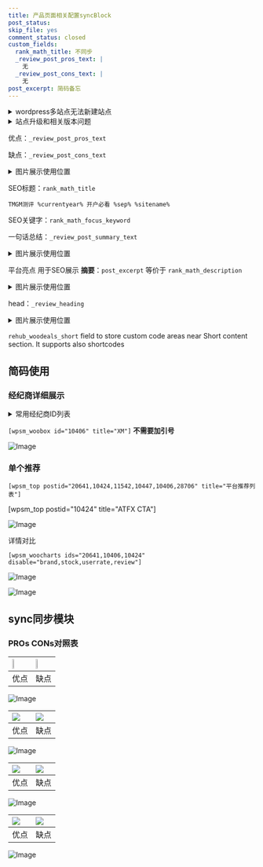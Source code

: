 ```yaml
---
title: 产品页面相关配置syncBlock
post_status: 
skip_file: yes
comment_status: closed
custom_fields:
  rank_math_title: 不同步
  _review_post_pros_text: |
    无
  _review_post_cons_text: |
    无
post_excerpt: 简码备忘
---
```

<details><summary>wordpress多站点无法新建站点</summary>

<li>和报错需要清理cookies一样的原因</li>
<li>wp-config.php里面<code>define( 'SUBDOMAIN_INSTALL', false );//子域名安装</code></li>
<li>新建子站点是用<code>define( 'SUBDOMAIN_INSTALL', true);//子域名安装</code> 完成以后，改成<code>false</code></li>
</details>

<details><summary>站点升级和相关版本问题</summary>

<p>wordpress：5.9.9
woocommerce：7.5.1
出现问题的地方：主题选项里面>><strong>Product layout >>compact style</strong></p>
<p>如何出现没有用过的字段 导致无法保存。先导出配置 然后进行修改，后面再次恢复即可。</p>
<p>出现部分字段无法显示时，需要返回默认布局后，对产品进行保存就好了。</p>
<p></p>
</details>

优点：`_review_post_pros_text`

缺点：`_review_post_cons_text`

<details><summary>图片展示使用位置</summary>

<img src="https://prod-files-secure.s3.us-west-2.amazonaws.com/39ed1227-6d7d-4570-be36-9ccd4a2c4241/f51d3d83-55d4-4bdf-9604-f37ec77ab556/Untitled.png?X-Amz-Algorithm=AWS4-HMAC-SHA256&X-Amz-Content-Sha256=UNSIGNED-PAYLOAD&X-Amz-Credential=ASIAZI2LB466ZU3PWVHI%2F20250531%2Fus-west-2%2Fs3%2Faws4_request&X-Amz-Date=20250531T045524Z&X-Amz-Expires=3600&X-Amz-Security-Token=IQoJb3JpZ2luX2VjEOz%2F%2F%2F%2F%2F%2F%2F%2F%2F%2FwEaCXVzLXdlc3QtMiJIMEYCIQCSGqm6CKenMZ7SJm%2FKtlQMb0rI3p5KNtqTn0voptq1KwIhAIpSnG5IwEYPF%2Burp0kPR%2FWGvCl2dB1HCk1aw408oiq%2FKogECLX%2F%2F%2F%2F%2F%2F%2F%2F%2F%2FwEQABoMNjM3NDIzMTgzODA1IgwYZw0AN%2FCPOgm2JoMq3AMW4Rd9ehXr6rysIUz3wLbXD95W1xOGmeL9zPBXB0%2BAQz9sViSbNY5TFrAsBM7dPaXILYsUCAsk%2BJcWpuACIXJbg4XIr8D%2BDw2WaSr9ejTTnHAVLwEusT8Tqkxl5etYgE54VDJhUiea%2F6DbM%2FAcjfENFxAkr8r10ZN0W6Qdd4w4pHdUJyOUD82NSGod%2FLapX5cztRKSZhOQ5jPZxLt79gCGlXHUvBdogoP1tjdolwulZcM2VnUMksyRCmBEcJO2CWQaz6riXpsgXgbaQWsepO0NOMrvMu%2FE4gKdgP8i12ta6sFJhiNazbgdQCDE2DH%2Ft5y9MYnohnueBIWjEU4QMPxhX%2BxG8dBnP%2FzQye%2F6qotGxf2sm4S2c2KwBJpbEosqHpTJRpbALelPo%2FP4wTcmrUSHS9bfhEayMXcZTEnULW6wvVDj79YaMk3nRFzQuUjr1mlOlCJwl%2Fh25lto85T8qpnZ2UvsUWHMr9qtehq%2FyDSsKWNFr7H0ArdXeCFj8vwQFOhHEM660p1syPXWnXUvRiO2HkEvqTQt%2BMoJZF9qxUngt%2Fvz4opx4p7pgXGzJEBx9YPPuBke53Xmdhjvo2ywNEwZZeU5riHZVKh0NHccY8Qyz%2BOxlCdX9XJq8w1AbTCn8unBBjqkARvGg5WDowI9dpfAGm6bpMomBQuiyFV1%2FGqb44IWA9tnu7OjCn%2FbfgebDXTwunsSLOijsDoPcURbqtn364xugQf1IQ%2F33H2vw8w3SeEtJCRjL3FLjRu6f3vvKCIQil1WcFM5y%2Bm1zCefGzpBWLFF5q%2FQYXPJ6EMlIcqOMLxII8KbBHsRKDjwBVvae4A2rrs9IT87mw5EkuFq8COcHz58bSkgWOpZ&X-Amz-Signature=e823319b5e88bec91102b0a99f944c7e07fdcfadd957b8a354b2599cee60b8b0&X-Amz-SignedHeaders=host&x-id=GetObject" alt="Image">
</details>

SEO标题：`rank_math_title`

`TMGM测评 %currentyear% 开户必看 %sep% %sitename%`

SEO关键字：`rank_math_focus_keyword`

一句话总结：`_review_post_summary_text`

<details><summary>图片展示使用位置</summary>

<img src="https://prod-files-secure.s3.us-west-2.amazonaws.com/39ed1227-6d7d-4570-be36-9ccd4a2c4241/4b96a922-296c-4f4e-8630-d1c870cbce01/Untitled.png?X-Amz-Algorithm=AWS4-HMAC-SHA256&X-Amz-Content-Sha256=UNSIGNED-PAYLOAD&X-Amz-Credential=ASIAZI2LB466UOI6VC7O%2F20250531%2Fus-west-2%2Fs3%2Faws4_request&X-Amz-Date=20250531T045527Z&X-Amz-Expires=3600&X-Amz-Security-Token=IQoJb3JpZ2luX2VjEOz%2F%2F%2F%2F%2F%2F%2F%2F%2F%2FwEaCXVzLXdlc3QtMiJHMEUCIBEeLxctcOdda9lLFqfyM5cozKoUCacacYGGSNt5DwT2AiEAtL4Vhm4ZSxBXaC13ufPBbbTr2hSCd4HRe125xSOqvxUqiAQItf%2F%2F%2F%2F%2F%2F%2F%2F%2F%2FARAAGgw2Mzc0MjMxODM4MDUiDIwQLhoopq0WLvySYyrcAzwQ5frdsLdRp17AdaIuDKyAtGW8iPuzAGKM4GfxAcssku9yFtPclb7qYacBz%2BnABtOoMxdryZvIK1NnFkALG7Fvs9g0IJh0OV1%2FxQfniIZ80CB9EyQo7TbnGj9UhANMT9viOtCGtvfLRp5oz%2BfSAQ4HlaW9IfKN4bAs1fKZ1VHsweYabGomntPWHh9FX6PltfiZ2%2BNRO0HUT6Om8qBrZeqUNHubz8aCVIQzugcGPgiUpVA%2FyE54ksv2L0mlkr4z8jGyzEnVBO9iqWpEahnTiJbtrxMcFS5QUWLotEjHG5sR9kMCxQ9Dd%2FjTR5hYLGzZehJGObA1FhLcfkmYiF3rDvapKwVokAFs6rMzSMG8pui9u78P1sEIE1ptu%2FXDbXXhqYXQzIZzPfi%2FRkHelPzUFQidPUe%2BNRFQ082rfZ%2BsGCHpHu2D8fWxNV2OYOB25u4Mtw8pX5OOiijIobfWlBFpje68U74hQznbAflMb2fm%2F754NPjx%2BpGF%2FE%2B3S6DBVQL1jz3N7%2FoYPn5h%2FdGfsD9DB0NnxwdNUHcTNaKyBzgVnxCyB4buMamJ30Mm2V3BfADlkgCvLOcRkBlj3IDNxj3V2GiwTJLBhuw%2BVWpJlsB6eWJY93Z65Vo9IqOdmzl0MKPy6cEGOqUBTj8D8Hd11SA5WSzwoccX74jJzqazift8w%2FBfB%2FMFtY0xJ%2F0djbC4d20Z%2Fd8%2BWA8D6RZVcXoBz27YdnEOD%2FLjIiuJ14gN8u9KCVHYALbGri76bjbQE7W9jpTnJ5v38QpL6Lgr2lppDkujTdEyMOHRH5GaWtABwgex6Pa5V4haBAMc5SloZz6tpqxrSI5ooq4o5U%2FC2Th8gS5DPCVYTmGJMsAF5qcx&X-Amz-Signature=288233b8ed2feff2cfa39260d22130bd927586d7b3585d930d9633f37b778fb2&X-Amz-SignedHeaders=host&x-id=GetObject" alt="Image">
</details>

平台亮点 用于SEO展示 **摘要**：`post_excerpt`  等价于 `rank_math_description`

<details><summary>图片展示使用位置</summary>

<img src="https://prod-files-secure.s3.us-west-2.amazonaws.com/39ed1227-6d7d-4570-be36-9ccd4a2c4241/1ee11f63-b60a-4dfe-a7a7-d58ff23b5d88/Untitled.png?X-Amz-Algorithm=AWS4-HMAC-SHA256&X-Amz-Content-Sha256=UNSIGNED-PAYLOAD&X-Amz-Credential=ASIAZI2LB466QZJRCHJE%2F20250531%2Fus-west-2%2Fs3%2Faws4_request&X-Amz-Date=20250531T045528Z&X-Amz-Expires=3600&X-Amz-Security-Token=IQoJb3JpZ2luX2VjEOz%2F%2F%2F%2F%2F%2F%2F%2F%2F%2FwEaCXVzLXdlc3QtMiJIMEYCIQCowVZ9etA4mXixFAZIxyzLeVw5sJAjmpa8%2B0fayoncxAIhAO8IrY9jzt1vna1p%2Fsu%2FLMlm3xglP7EVTK1fJcwHcyw9KogECLX%2F%2F%2F%2F%2F%2F%2F%2F%2F%2FwEQABoMNjM3NDIzMTgzODA1Igzt2tETala%2Bjp36LGoq3AN9RlrGuZfj6KtgLeGKMSrdngMp%2BDOvrg%2F2gh4m5UCHZG5p%2F2Wzc%2Bq5XDBtvPv7r6z8qooyPXZZLSUIWW1TQP82gNEBw8sdh7TnY1%2B048nRD0i06YPW007yF7OkVDpjbR7oIBm6FS5kQA8vbbd8BXVJjqOPHbcyNjFT07vsJnskCXVpd%2FAr%2BmFZNU%2FmYt2vbjhNFZSDxZkHxsk13XchMmDMPlibe0Jz4Dcf1aE%2BYeN3WkLJT%2FTMRvlLvpoWI1DnooPHx6pA3BMDs%2FFJsBcgk4qmYGbXZyoQJKI7D53YqAvyhaaYVVsWl0qk88BNc8Wc21Q6DFVvxKnNipo%2F6DQIudHMYdWaXEoI4mkPQnpZcsoKohe3w%2BQFufyxT4jdl9esEqI7kbDlaTjO9e3bZ10FBS6Qu39%2F%2FDm2e6uFxtTRMRssV6bIStaQprDN1%2B0fsLOrkUcTfGeOqXtxaZVNcJudM%2BVKUGUInc0f6DItsQkkybXVasT8vjQ1Wi%2BIBqt9H%2FOXUoUtbT2PxnviE2ci8CKzWh5QG26wKZgn86Dgv%2B0I0E%2Bb2CCTmBKnDN5b6IolNv7rXCHHjtxW%2B3PEGSYAQHJfYkT%2F4mVbtYsQlhYtojEqrL1dE8e5Q8YZi%2F2uSf2HRTDa8unBBjqkATo6HlgDMa5Knd0LnWOp7P4FeOJ6x5VExCZ2O3UqEQfd9IkA6zGcVRtxo2o%2BobY8yP695P2aOHdM371Z8HYUWt4z%2BswsQnXIPV7LdJ7wZo%2FQtqGABaRrIYrqdptHBOVfYLav6U7qGQ5ZBU22L%2FhvSYT9gTmsDlXkVCFSKk%2BTn8VpN4%2Bro2de0zP201LNEefYz9PM%2Bp0z1RlXHxtI9uN%2B4gROgpNE&X-Amz-Signature=e9aed0b08c87163c6bd3984e1d0d5d032ceaf66adc9bf4c5f366698fe90bef6f&X-Amz-SignedHeaders=host&x-id=GetObject" alt="Image">
<img src="https://prod-files-secure.s3.us-west-2.amazonaws.com/39ed1227-6d7d-4570-be36-9ccd4a2c4241/ad4118b5-78d8-4fbe-801e-3b29b5d99c01/Untitled.png?X-Amz-Algorithm=AWS4-HMAC-SHA256&X-Amz-Content-Sha256=UNSIGNED-PAYLOAD&X-Amz-Credential=ASIAZI2LB466QZJRCHJE%2F20250531%2Fus-west-2%2Fs3%2Faws4_request&X-Amz-Date=20250531T045528Z&X-Amz-Expires=3600&X-Amz-Security-Token=IQoJb3JpZ2luX2VjEOz%2F%2F%2F%2F%2F%2F%2F%2F%2F%2FwEaCXVzLXdlc3QtMiJIMEYCIQCowVZ9etA4mXixFAZIxyzLeVw5sJAjmpa8%2B0fayoncxAIhAO8IrY9jzt1vna1p%2Fsu%2FLMlm3xglP7EVTK1fJcwHcyw9KogECLX%2F%2F%2F%2F%2F%2F%2F%2F%2F%2FwEQABoMNjM3NDIzMTgzODA1Igzt2tETala%2Bjp36LGoq3AN9RlrGuZfj6KtgLeGKMSrdngMp%2BDOvrg%2F2gh4m5UCHZG5p%2F2Wzc%2Bq5XDBtvPv7r6z8qooyPXZZLSUIWW1TQP82gNEBw8sdh7TnY1%2B048nRD0i06YPW007yF7OkVDpjbR7oIBm6FS5kQA8vbbd8BXVJjqOPHbcyNjFT07vsJnskCXVpd%2FAr%2BmFZNU%2FmYt2vbjhNFZSDxZkHxsk13XchMmDMPlibe0Jz4Dcf1aE%2BYeN3WkLJT%2FTMRvlLvpoWI1DnooPHx6pA3BMDs%2FFJsBcgk4qmYGbXZyoQJKI7D53YqAvyhaaYVVsWl0qk88BNc8Wc21Q6DFVvxKnNipo%2F6DQIudHMYdWaXEoI4mkPQnpZcsoKohe3w%2BQFufyxT4jdl9esEqI7kbDlaTjO9e3bZ10FBS6Qu39%2F%2FDm2e6uFxtTRMRssV6bIStaQprDN1%2B0fsLOrkUcTfGeOqXtxaZVNcJudM%2BVKUGUInc0f6DItsQkkybXVasT8vjQ1Wi%2BIBqt9H%2FOXUoUtbT2PxnviE2ci8CKzWh5QG26wKZgn86Dgv%2B0I0E%2Bb2CCTmBKnDN5b6IolNv7rXCHHjtxW%2B3PEGSYAQHJfYkT%2F4mVbtYsQlhYtojEqrL1dE8e5Q8YZi%2F2uSf2HRTDa8unBBjqkATo6HlgDMa5Knd0LnWOp7P4FeOJ6x5VExCZ2O3UqEQfd9IkA6zGcVRtxo2o%2BobY8yP695P2aOHdM371Z8HYUWt4z%2BswsQnXIPV7LdJ7wZo%2FQtqGABaRrIYrqdptHBOVfYLav6U7qGQ5ZBU22L%2FhvSYT9gTmsDlXkVCFSKk%2BTn8VpN4%2Bro2de0zP201LNEefYz9PM%2Bp0z1RlXHxtI9uN%2B4gROgpNE&X-Amz-Signature=a1248c1fc554fb22901bcaa79ad20e7ed56e3a52a2905b0b4f24e4749e84e0c8&X-Amz-SignedHeaders=host&x-id=GetObject" alt="Image">
<img src="https://prod-files-secure.s3.us-west-2.amazonaws.com/39ed1227-6d7d-4570-be36-9ccd4a2c4241/a38cf7c9-a79c-4b64-9e94-13589fe0758b/Untitled.png?X-Amz-Algorithm=AWS4-HMAC-SHA256&X-Amz-Content-Sha256=UNSIGNED-PAYLOAD&X-Amz-Credential=ASIAZI2LB466QZJRCHJE%2F20250531%2Fus-west-2%2Fs3%2Faws4_request&X-Amz-Date=20250531T045528Z&X-Amz-Expires=3600&X-Amz-Security-Token=IQoJb3JpZ2luX2VjEOz%2F%2F%2F%2F%2F%2F%2F%2F%2F%2FwEaCXVzLXdlc3QtMiJIMEYCIQCowVZ9etA4mXixFAZIxyzLeVw5sJAjmpa8%2B0fayoncxAIhAO8IrY9jzt1vna1p%2Fsu%2FLMlm3xglP7EVTK1fJcwHcyw9KogECLX%2F%2F%2F%2F%2F%2F%2F%2F%2F%2FwEQABoMNjM3NDIzMTgzODA1Igzt2tETala%2Bjp36LGoq3AN9RlrGuZfj6KtgLeGKMSrdngMp%2BDOvrg%2F2gh4m5UCHZG5p%2F2Wzc%2Bq5XDBtvPv7r6z8qooyPXZZLSUIWW1TQP82gNEBw8sdh7TnY1%2B048nRD0i06YPW007yF7OkVDpjbR7oIBm6FS5kQA8vbbd8BXVJjqOPHbcyNjFT07vsJnskCXVpd%2FAr%2BmFZNU%2FmYt2vbjhNFZSDxZkHxsk13XchMmDMPlibe0Jz4Dcf1aE%2BYeN3WkLJT%2FTMRvlLvpoWI1DnooPHx6pA3BMDs%2FFJsBcgk4qmYGbXZyoQJKI7D53YqAvyhaaYVVsWl0qk88BNc8Wc21Q6DFVvxKnNipo%2F6DQIudHMYdWaXEoI4mkPQnpZcsoKohe3w%2BQFufyxT4jdl9esEqI7kbDlaTjO9e3bZ10FBS6Qu39%2F%2FDm2e6uFxtTRMRssV6bIStaQprDN1%2B0fsLOrkUcTfGeOqXtxaZVNcJudM%2BVKUGUInc0f6DItsQkkybXVasT8vjQ1Wi%2BIBqt9H%2FOXUoUtbT2PxnviE2ci8CKzWh5QG26wKZgn86Dgv%2B0I0E%2Bb2CCTmBKnDN5b6IolNv7rXCHHjtxW%2B3PEGSYAQHJfYkT%2F4mVbtYsQlhYtojEqrL1dE8e5Q8YZi%2F2uSf2HRTDa8unBBjqkATo6HlgDMa5Knd0LnWOp7P4FeOJ6x5VExCZ2O3UqEQfd9IkA6zGcVRtxo2o%2BobY8yP695P2aOHdM371Z8HYUWt4z%2BswsQnXIPV7LdJ7wZo%2FQtqGABaRrIYrqdptHBOVfYLav6U7qGQ5ZBU22L%2FhvSYT9gTmsDlXkVCFSKk%2BTn8VpN4%2Bro2de0zP201LNEefYz9PM%2Bp0z1RlXHxtI9uN%2B4gROgpNE&X-Amz-Signature=dfbfa89519b406d3a8e4bc88c9fd3d9639ed39d1a85a9b15a8b0aa7825dd6c22&X-Amz-SignedHeaders=host&x-id=GetObject" alt="Image">
<img src="https://prod-files-secure.s3.us-west-2.amazonaws.com/39ed1227-6d7d-4570-be36-9ccd4a2c4241/7da6fc1e-d2ac-42ae-8c75-cb5749aa18f6/Untitled.png?X-Amz-Algorithm=AWS4-HMAC-SHA256&X-Amz-Content-Sha256=UNSIGNED-PAYLOAD&X-Amz-Credential=ASIAZI2LB466QZJRCHJE%2F20250531%2Fus-west-2%2Fs3%2Faws4_request&X-Amz-Date=20250531T045528Z&X-Amz-Expires=3600&X-Amz-Security-Token=IQoJb3JpZ2luX2VjEOz%2F%2F%2F%2F%2F%2F%2F%2F%2F%2FwEaCXVzLXdlc3QtMiJIMEYCIQCowVZ9etA4mXixFAZIxyzLeVw5sJAjmpa8%2B0fayoncxAIhAO8IrY9jzt1vna1p%2Fsu%2FLMlm3xglP7EVTK1fJcwHcyw9KogECLX%2F%2F%2F%2F%2F%2F%2F%2F%2F%2FwEQABoMNjM3NDIzMTgzODA1Igzt2tETala%2Bjp36LGoq3AN9RlrGuZfj6KtgLeGKMSrdngMp%2BDOvrg%2F2gh4m5UCHZG5p%2F2Wzc%2Bq5XDBtvPv7r6z8qooyPXZZLSUIWW1TQP82gNEBw8sdh7TnY1%2B048nRD0i06YPW007yF7OkVDpjbR7oIBm6FS5kQA8vbbd8BXVJjqOPHbcyNjFT07vsJnskCXVpd%2FAr%2BmFZNU%2FmYt2vbjhNFZSDxZkHxsk13XchMmDMPlibe0Jz4Dcf1aE%2BYeN3WkLJT%2FTMRvlLvpoWI1DnooPHx6pA3BMDs%2FFJsBcgk4qmYGbXZyoQJKI7D53YqAvyhaaYVVsWl0qk88BNc8Wc21Q6DFVvxKnNipo%2F6DQIudHMYdWaXEoI4mkPQnpZcsoKohe3w%2BQFufyxT4jdl9esEqI7kbDlaTjO9e3bZ10FBS6Qu39%2F%2FDm2e6uFxtTRMRssV6bIStaQprDN1%2B0fsLOrkUcTfGeOqXtxaZVNcJudM%2BVKUGUInc0f6DItsQkkybXVasT8vjQ1Wi%2BIBqt9H%2FOXUoUtbT2PxnviE2ci8CKzWh5QG26wKZgn86Dgv%2B0I0E%2Bb2CCTmBKnDN5b6IolNv7rXCHHjtxW%2B3PEGSYAQHJfYkT%2F4mVbtYsQlhYtojEqrL1dE8e5Q8YZi%2F2uSf2HRTDa8unBBjqkATo6HlgDMa5Knd0LnWOp7P4FeOJ6x5VExCZ2O3UqEQfd9IkA6zGcVRtxo2o%2BobY8yP695P2aOHdM371Z8HYUWt4z%2BswsQnXIPV7LdJ7wZo%2FQtqGABaRrIYrqdptHBOVfYLav6U7qGQ5ZBU22L%2FhvSYT9gTmsDlXkVCFSKk%2BTn8VpN4%2Bro2de0zP201LNEefYz9PM%2Bp0z1RlXHxtI9uN%2B4gROgpNE&X-Amz-Signature=104efc25d314fb4e78c98eef5f281cf8cdfdb1133e568324d26b3d6a25ee4d47&X-Amz-SignedHeaders=host&x-id=GetObject" alt="Image">
<img src="https://prod-files-secure.s3.us-west-2.amazonaws.com/39ed1227-6d7d-4570-be36-9ccd4a2c4241/7e97f40a-eaee-47f5-b2f9-475f96808fa7/Untitled.png?X-Amz-Algorithm=AWS4-HMAC-SHA256&X-Amz-Content-Sha256=UNSIGNED-PAYLOAD&X-Amz-Credential=ASIAZI2LB466QZJRCHJE%2F20250531%2Fus-west-2%2Fs3%2Faws4_request&X-Amz-Date=20250531T045528Z&X-Amz-Expires=3600&X-Amz-Security-Token=IQoJb3JpZ2luX2VjEOz%2F%2F%2F%2F%2F%2F%2F%2F%2F%2FwEaCXVzLXdlc3QtMiJIMEYCIQCowVZ9etA4mXixFAZIxyzLeVw5sJAjmpa8%2B0fayoncxAIhAO8IrY9jzt1vna1p%2Fsu%2FLMlm3xglP7EVTK1fJcwHcyw9KogECLX%2F%2F%2F%2F%2F%2F%2F%2F%2F%2FwEQABoMNjM3NDIzMTgzODA1Igzt2tETala%2Bjp36LGoq3AN9RlrGuZfj6KtgLeGKMSrdngMp%2BDOvrg%2F2gh4m5UCHZG5p%2F2Wzc%2Bq5XDBtvPv7r6z8qooyPXZZLSUIWW1TQP82gNEBw8sdh7TnY1%2B048nRD0i06YPW007yF7OkVDpjbR7oIBm6FS5kQA8vbbd8BXVJjqOPHbcyNjFT07vsJnskCXVpd%2FAr%2BmFZNU%2FmYt2vbjhNFZSDxZkHxsk13XchMmDMPlibe0Jz4Dcf1aE%2BYeN3WkLJT%2FTMRvlLvpoWI1DnooPHx6pA3BMDs%2FFJsBcgk4qmYGbXZyoQJKI7D53YqAvyhaaYVVsWl0qk88BNc8Wc21Q6DFVvxKnNipo%2F6DQIudHMYdWaXEoI4mkPQnpZcsoKohe3w%2BQFufyxT4jdl9esEqI7kbDlaTjO9e3bZ10FBS6Qu39%2F%2FDm2e6uFxtTRMRssV6bIStaQprDN1%2B0fsLOrkUcTfGeOqXtxaZVNcJudM%2BVKUGUInc0f6DItsQkkybXVasT8vjQ1Wi%2BIBqt9H%2FOXUoUtbT2PxnviE2ci8CKzWh5QG26wKZgn86Dgv%2B0I0E%2Bb2CCTmBKnDN5b6IolNv7rXCHHjtxW%2B3PEGSYAQHJfYkT%2F4mVbtYsQlhYtojEqrL1dE8e5Q8YZi%2F2uSf2HRTDa8unBBjqkATo6HlgDMa5Knd0LnWOp7P4FeOJ6x5VExCZ2O3UqEQfd9IkA6zGcVRtxo2o%2BobY8yP695P2aOHdM371Z8HYUWt4z%2BswsQnXIPV7LdJ7wZo%2FQtqGABaRrIYrqdptHBOVfYLav6U7qGQ5ZBU22L%2FhvSYT9gTmsDlXkVCFSKk%2BTn8VpN4%2Bro2de0zP201LNEefYz9PM%2Bp0z1RlXHxtI9uN%2B4gROgpNE&X-Amz-Signature=3b0d6ec160be41ab1d38bf651589ae29ebc5ee5e4f8b927fc4a261c4850d5ff0&X-Amz-SignedHeaders=host&x-id=GetObject" alt="Image">
</details>

head：`_review_heading`

<details><summary>图片展示使用位置</summary>

<img src="https://prod-files-secure.s3.us-west-2.amazonaws.com/39ed1227-6d7d-4570-be36-9ccd4a2c4241/3a4650ad-9887-415c-889a-edd51fa54f27/Untitled.png?X-Amz-Algorithm=AWS4-HMAC-SHA256&X-Amz-Content-Sha256=UNSIGNED-PAYLOAD&X-Amz-Credential=ASIAZI2LB4662XYCS4TD%2F20250531%2Fus-west-2%2Fs3%2Faws4_request&X-Amz-Date=20250531T045528Z&X-Amz-Expires=3600&X-Amz-Security-Token=IQoJb3JpZ2luX2VjEOz%2F%2F%2F%2F%2F%2F%2F%2F%2F%2FwEaCXVzLXdlc3QtMiJIMEYCIQCOBCFmKGLcO3Hv4qi9YS510cOUF8e6s28WyXpavPpVBwIhANRVZt4Pgk9CGVssWdO4E4Elo%2F6ult11WFa2jAh0FH7ZKogECLX%2F%2F%2F%2F%2F%2F%2F%2F%2F%2FwEQABoMNjM3NDIzMTgzODA1Igy9GQGS6r94x0KZy68q3ANGTXmN%2BLUXlnNv0R%2BCpHKi%2BP80zbuC%2BUubz27ahgfiKgWhdQmiFXndxYHZP9vPH6B6FcTXyrJhZQKbKNG6ug06QWzoUktEHOgGSumYMwNAFu2vvRG8zmT0b8CrMZYYfsbxEajEaf5%2FO0MnU7QngBh10%2FO%2FZaUGkNWS5bUPAkz39vipWtngwlGkY9F2gM3%2FAW4Nv7etXO%2B%2BDwL1Jy4Q7FVXhWVq95s3Onf2hN6H1oe88y3Up%2FpLmZjxeWVm%2BuqwVuX%2B96Ecb6Fdg9%2FkGzL6bdyiYuePL7ly1f7lx2b1fqSRme7aO6m0P10zWF2LJvFZIkOejq0lc4%2Bn%2F8QajCKDV%2FdgMbLXOVd8eVmWNb%2FikWXKAgkUNAHzEsP0vPs9VPWJPm03%2BqFncpX51%2FjM6bqNlSbYjOZOfPk0EsgtG7gANb2YcZf9dFoFHpctCqVxyWBAnisTDoBNO5X7iI8lh1FHyEeUf%2BqpSxPRF9giqmiopDBNoiBW5gYIh4aIM%2BMTBm71RlfYJEAuvweWNgAZkSvuukg5wrVQfnkLoTuQEV5aXD6XpiFRJNCCXm2ZLZip1La1EP%2Fu7JMdLFqJJiSOzDVTRRSxX%2FV0Mhsu7sbKbEVPxpQ%2BcBNZVj2REkazgA7YFTDO8unBBjqkAYifQOXPxBeSVpxAkmA4k%2FQ4YWjIPNhGMlCsOSeztUhOrajTDtW%2FDTi%2FA%2B95TiodXPn94nXZZGafCXeUeG2NYSv9cjvHJ%2FvH7Jx6SJqWA7HL8JCPoefPZwf4rJo6RBgclNV3iw5l7g2szNTY989shlpwVut3xebHREGdvdN8OMrQmsAPaindg1KoEsY8uG9%2Fu00x3%2BwDYMWd5VvwlEmvjL%2FB5cDR&X-Amz-Signature=2a1eb7b6310a7577a597144547a00270cd407d20fa81e453ab1eec3450593ed0&X-Amz-SignedHeaders=host&x-id=GetObject" alt="Image">
</details>

`rehub_woodeals_short`	field to store custom code areas near Short content section. It supports also shortcodes



## 简码使用

### 经纪商详细展示

<details><summary>常用经纪商ID列表</summary>

<pre><code class="php">嘉盛 ===> 20641  [wpsm_woobox id="20641" title="嘉盛"]
易信easymarkets ===> 11542  [wpsm_woobox id="11542" title="易信easymarkets"]
ATFX外汇 ===> 10424  [wpsm_woobox id="10424" title="ATFX"]
XM ===> 10406  [wpsm_woobox id="10406" title="XM"]
TMGM ===> 29622  [wpsm_woobox id="29622" title="TMGM"]
HYCM ===> 10447  [wpsm_woobox id="10447" title="HYCM"]
fpmarkets澳福外汇 ===> 20639  [wpsm_woobox id="20639" title="fpmarkets澳福外汇"]</code></pre>
</details>

`[wpsm_woobox id="10406" title="XM"]` **不需要加引号**

![Image](https://prod-files-secure.s3.us-west-2.amazonaws.com/39ed1227-6d7d-4570-be36-9ccd4a2c4241/4f898f9d-0fa7-4e43-acd3-ac6bc7be575a/Untitled.png?X-Amz-Algorithm=AWS4-HMAC-SHA256&X-Amz-Content-Sha256=UNSIGNED-PAYLOAD&X-Amz-Credential=ASIAZI2LB4662IKN5RDL%2F20250531%2Fus-west-2%2Fs3%2Faws4_request&X-Amz-Date=20250531T045521Z&X-Amz-Expires=3600&X-Amz-Security-Token=IQoJb3JpZ2luX2VjEOz%2F%2F%2F%2F%2F%2F%2F%2F%2F%2FwEaCXVzLXdlc3QtMiJGMEQCIDRLLElzz5gThB57ymWCABONDg4VPE8b8zey3DB1376uAiB6lyJckw2n%2FIulgA1BOP%2FEEuJd6fSF76KuhFiQUppHZSqIBAi1%2F%2F%2F%2F%2F%2F%2F%2F%2F%2F8BEAAaDDYzNzQyMzE4MzgwNSIMpAE7TrZWhHfJyMkrKtwDARHxQYsc8%2F53FPba%2FBGh%2FxTNa6Cg39sRK9a14eMhsYt2eVq2UrJ1ebCRycrLZ0MaLYZP0XOCZjX6aimNcXT7ipc6WeNHxh40rwx5dcf3j370fHCR13XZXZd8I1w45k%2F%2BKUIxNXTkJtzDzk86%2BxXOrGw8TXKPxKMjyzYVHXNP1B24XXbJb0ai1wc9%2BfkPCsqnbC6ooLSiXAqxIa1yqJm6L5Rmp5T1p6zcxD1Bwjeh%2Bss82EYoJew9jyipzoImM69AsxUBm1qK2ZeFVhWTbN6uzr4swcCNGTDIZrABO1daiU8ptvU4703elinnEm7mQ%2FCR5fLTfE010f5ucAyvDfZgguoJ7mxFSZ%2F1Nwm7gTa3pYrfknLD7OCrn49MLWtXL2XLyx%2BeNnxdEpOkdnDlxWuMTG5PNM79rNw7L%2BKz97tV%2BDpRuNuvS4RZQmoOnkxMEZAwCv6yYfbZVp2mpFmt7DJql9VvdLvRu0OeJKpRxX3hwtb2J1F4K4LgE7eqeiH3xWJxJ9VW%2Bs1HS4umJYEOzaNPCHTLByczYjjmHnjOQWhmOzHIyiV9tqMpmYNnYAuYiemqPDgaTFy8E%2Fhgy2C%2Bby%2BICTravql4CslTKBLAxRRmo1F3DBjPpc5pr7c0cqwwsvLpwQY6pgFJ9qyDdyK4ZMzWFbVqGxIm9Q%2FyqqrJusrORdFnAH84YmnPNVYn%2B1%2FFKG19JsbGPUeqQ7gK3fvmQ2k7kVSYVDwx9Dy6IWDlPJ%2BHs%2BKWQyYDI%2Bkip9NBrbg%2FPXK14sDJA3MQvOT4KL8qhi4OIiRV0nHbsyVdJh4WhSlNi7wNxiPDXjmHNYUX3pth3jlzHecKikraQ0CfWJpmVB%2Fq6P%2BSKKEHLjt2hrpU&X-Amz-Signature=9be5ec68de7bb0b8c54da6adb7440c6791fad979e66f5b187f4ffb71beb3568a&X-Amz-SignedHeaders=host&x-id=GetObject)

### 单个推荐
`[wpsm_top postid="20641,10424,11542,10447,10406,28706" title="平台推荐列表"]`

[wpsm_top postid="10424" title="ATFX CTA"]

![Image](https://prod-files-secure.s3.us-west-2.amazonaws.com/39ed1227-6d7d-4570-be36-9ccd4a2c4241/5ac620dc-51a8-48b6-b55d-91f47299193c/Untitled.png?X-Amz-Algorithm=AWS4-HMAC-SHA256&X-Amz-Content-Sha256=UNSIGNED-PAYLOAD&X-Amz-Credential=ASIAZI2LB4662IKN5RDL%2F20250531%2Fus-west-2%2Fs3%2Faws4_request&X-Amz-Date=20250531T045521Z&X-Amz-Expires=3600&X-Amz-Security-Token=IQoJb3JpZ2luX2VjEOz%2F%2F%2F%2F%2F%2F%2F%2F%2F%2FwEaCXVzLXdlc3QtMiJGMEQCIDRLLElzz5gThB57ymWCABONDg4VPE8b8zey3DB1376uAiB6lyJckw2n%2FIulgA1BOP%2FEEuJd6fSF76KuhFiQUppHZSqIBAi1%2F%2F%2F%2F%2F%2F%2F%2F%2F%2F8BEAAaDDYzNzQyMzE4MzgwNSIMpAE7TrZWhHfJyMkrKtwDARHxQYsc8%2F53FPba%2FBGh%2FxTNa6Cg39sRK9a14eMhsYt2eVq2UrJ1ebCRycrLZ0MaLYZP0XOCZjX6aimNcXT7ipc6WeNHxh40rwx5dcf3j370fHCR13XZXZd8I1w45k%2F%2BKUIxNXTkJtzDzk86%2BxXOrGw8TXKPxKMjyzYVHXNP1B24XXbJb0ai1wc9%2BfkPCsqnbC6ooLSiXAqxIa1yqJm6L5Rmp5T1p6zcxD1Bwjeh%2Bss82EYoJew9jyipzoImM69AsxUBm1qK2ZeFVhWTbN6uzr4swcCNGTDIZrABO1daiU8ptvU4703elinnEm7mQ%2FCR5fLTfE010f5ucAyvDfZgguoJ7mxFSZ%2F1Nwm7gTa3pYrfknLD7OCrn49MLWtXL2XLyx%2BeNnxdEpOkdnDlxWuMTG5PNM79rNw7L%2BKz97tV%2BDpRuNuvS4RZQmoOnkxMEZAwCv6yYfbZVp2mpFmt7DJql9VvdLvRu0OeJKpRxX3hwtb2J1F4K4LgE7eqeiH3xWJxJ9VW%2Bs1HS4umJYEOzaNPCHTLByczYjjmHnjOQWhmOzHIyiV9tqMpmYNnYAuYiemqPDgaTFy8E%2Fhgy2C%2Bby%2BICTravql4CslTKBLAxRRmo1F3DBjPpc5pr7c0cqwwsvLpwQY6pgFJ9qyDdyK4ZMzWFbVqGxIm9Q%2FyqqrJusrORdFnAH84YmnPNVYn%2B1%2FFKG19JsbGPUeqQ7gK3fvmQ2k7kVSYVDwx9Dy6IWDlPJ%2BHs%2BKWQyYDI%2Bkip9NBrbg%2FPXK14sDJA3MQvOT4KL8qhi4OIiRV0nHbsyVdJh4WhSlNi7wNxiPDXjmHNYUX3pth3jlzHecKikraQ0CfWJpmVB%2Fq6P%2BSKKEHLjt2hrpU&X-Amz-Signature=f2485e6a0921db747cc62f3ba193ccb3d54c9359d6fbbf8cb75cdb4e3b6402c2&X-Amz-SignedHeaders=host&x-id=GetObject)

详情对比

`[wpsm_woocharts ids="20641,10406,10424" disable="brand,stock,userrate,review"]`

![Image](https://prod-files-secure.s3.us-west-2.amazonaws.com/39ed1227-6d7d-4570-be36-9ccd4a2c4241/bf3ba45f-b9f3-4295-8aef-b4a495fd25f4/Untitled.png?X-Amz-Algorithm=AWS4-HMAC-SHA256&X-Amz-Content-Sha256=UNSIGNED-PAYLOAD&X-Amz-Credential=ASIAZI2LB4662IKN5RDL%2F20250531%2Fus-west-2%2Fs3%2Faws4_request&X-Amz-Date=20250531T045521Z&X-Amz-Expires=3600&X-Amz-Security-Token=IQoJb3JpZ2luX2VjEOz%2F%2F%2F%2F%2F%2F%2F%2F%2F%2FwEaCXVzLXdlc3QtMiJGMEQCIDRLLElzz5gThB57ymWCABONDg4VPE8b8zey3DB1376uAiB6lyJckw2n%2FIulgA1BOP%2FEEuJd6fSF76KuhFiQUppHZSqIBAi1%2F%2F%2F%2F%2F%2F%2F%2F%2F%2F8BEAAaDDYzNzQyMzE4MzgwNSIMpAE7TrZWhHfJyMkrKtwDARHxQYsc8%2F53FPba%2FBGh%2FxTNa6Cg39sRK9a14eMhsYt2eVq2UrJ1ebCRycrLZ0MaLYZP0XOCZjX6aimNcXT7ipc6WeNHxh40rwx5dcf3j370fHCR13XZXZd8I1w45k%2F%2BKUIxNXTkJtzDzk86%2BxXOrGw8TXKPxKMjyzYVHXNP1B24XXbJb0ai1wc9%2BfkPCsqnbC6ooLSiXAqxIa1yqJm6L5Rmp5T1p6zcxD1Bwjeh%2Bss82EYoJew9jyipzoImM69AsxUBm1qK2ZeFVhWTbN6uzr4swcCNGTDIZrABO1daiU8ptvU4703elinnEm7mQ%2FCR5fLTfE010f5ucAyvDfZgguoJ7mxFSZ%2F1Nwm7gTa3pYrfknLD7OCrn49MLWtXL2XLyx%2BeNnxdEpOkdnDlxWuMTG5PNM79rNw7L%2BKz97tV%2BDpRuNuvS4RZQmoOnkxMEZAwCv6yYfbZVp2mpFmt7DJql9VvdLvRu0OeJKpRxX3hwtb2J1F4K4LgE7eqeiH3xWJxJ9VW%2Bs1HS4umJYEOzaNPCHTLByczYjjmHnjOQWhmOzHIyiV9tqMpmYNnYAuYiemqPDgaTFy8E%2Fhgy2C%2Bby%2BICTravql4CslTKBLAxRRmo1F3DBjPpc5pr7c0cqwwsvLpwQY6pgFJ9qyDdyK4ZMzWFbVqGxIm9Q%2FyqqrJusrORdFnAH84YmnPNVYn%2B1%2FFKG19JsbGPUeqQ7gK3fvmQ2k7kVSYVDwx9Dy6IWDlPJ%2BHs%2BKWQyYDI%2Bkip9NBrbg%2FPXK14sDJA3MQvOT4KL8qhi4OIiRV0nHbsyVdJh4WhSlNi7wNxiPDXjmHNYUX3pth3jlzHecKikraQ0CfWJpmVB%2Fq6P%2BSKKEHLjt2hrpU&X-Amz-Signature=536ed64b1996b868d5fcc084b9d4a94cda3821b9d2bcaddf0def48cbdfe1d7df&X-Amz-SignedHeaders=host&x-id=GetObject)

![Image](https://prod-files-secure.s3.us-west-2.amazonaws.com/39ed1227-6d7d-4570-be36-9ccd4a2c4241/30bc56ef-f383-4b48-9768-2ebc9e436ec0/Untitled.png?X-Amz-Algorithm=AWS4-HMAC-SHA256&X-Amz-Content-Sha256=UNSIGNED-PAYLOAD&X-Amz-Credential=ASIAZI2LB4662IKN5RDL%2F20250531%2Fus-west-2%2Fs3%2Faws4_request&X-Amz-Date=20250531T045521Z&X-Amz-Expires=3600&X-Amz-Security-Token=IQoJb3JpZ2luX2VjEOz%2F%2F%2F%2F%2F%2F%2F%2F%2F%2FwEaCXVzLXdlc3QtMiJGMEQCIDRLLElzz5gThB57ymWCABONDg4VPE8b8zey3DB1376uAiB6lyJckw2n%2FIulgA1BOP%2FEEuJd6fSF76KuhFiQUppHZSqIBAi1%2F%2F%2F%2F%2F%2F%2F%2F%2F%2F8BEAAaDDYzNzQyMzE4MzgwNSIMpAE7TrZWhHfJyMkrKtwDARHxQYsc8%2F53FPba%2FBGh%2FxTNa6Cg39sRK9a14eMhsYt2eVq2UrJ1ebCRycrLZ0MaLYZP0XOCZjX6aimNcXT7ipc6WeNHxh40rwx5dcf3j370fHCR13XZXZd8I1w45k%2F%2BKUIxNXTkJtzDzk86%2BxXOrGw8TXKPxKMjyzYVHXNP1B24XXbJb0ai1wc9%2BfkPCsqnbC6ooLSiXAqxIa1yqJm6L5Rmp5T1p6zcxD1Bwjeh%2Bss82EYoJew9jyipzoImM69AsxUBm1qK2ZeFVhWTbN6uzr4swcCNGTDIZrABO1daiU8ptvU4703elinnEm7mQ%2FCR5fLTfE010f5ucAyvDfZgguoJ7mxFSZ%2F1Nwm7gTa3pYrfknLD7OCrn49MLWtXL2XLyx%2BeNnxdEpOkdnDlxWuMTG5PNM79rNw7L%2BKz97tV%2BDpRuNuvS4RZQmoOnkxMEZAwCv6yYfbZVp2mpFmt7DJql9VvdLvRu0OeJKpRxX3hwtb2J1F4K4LgE7eqeiH3xWJxJ9VW%2Bs1HS4umJYEOzaNPCHTLByczYjjmHnjOQWhmOzHIyiV9tqMpmYNnYAuYiemqPDgaTFy8E%2Fhgy2C%2Bby%2BICTravql4CslTKBLAxRRmo1F3DBjPpc5pr7c0cqwwsvLpwQY6pgFJ9qyDdyK4ZMzWFbVqGxIm9Q%2FyqqrJusrORdFnAH84YmnPNVYn%2B1%2FFKG19JsbGPUeqQ7gK3fvmQ2k7kVSYVDwx9Dy6IWDlPJ%2BHs%2BKWQyYDI%2Bkip9NBrbg%2FPXK14sDJA3MQvOT4KL8qhi4OIiRV0nHbsyVdJh4WhSlNi7wNxiPDXjmHNYUX3pth3jlzHecKikraQ0CfWJpmVB%2Fq6P%2BSKKEHLjt2hrpU&X-Amz-Signature=293bc0c74d733aee7d82c1d446d031479de2cae87b99e8fcafe8ca7e7812c93f&X-Amz-SignedHeaders=host&x-id=GetObject)

## sync同步模块

### PROs CONs对照表

| <img src="https://cdn.ifttt.fun/gh/jarlin8/OSS@main/icons/customize/pros.svg" height="auto" width="37.3%"> | <img src="https://cdn.ifttt.fun/gh/jarlin8/OSS@main/icons/customize/cons.svg" height="auto" width="28.8%"> |
| :--- | :--- |
| 优点 | 缺点 |

![Image](https://prod-files-secure.s3.us-west-2.amazonaws.com/39ed1227-6d7d-4570-be36-9ccd4a2c4241/8742b755-dfb5-4004-9a5f-d6e561664bd8/Untitled.png?X-Amz-Algorithm=AWS4-HMAC-SHA256&X-Amz-Content-Sha256=UNSIGNED-PAYLOAD&X-Amz-Credential=ASIAZI2LB4662IKN5RDL%2F20250531%2Fus-west-2%2Fs3%2Faws4_request&X-Amz-Date=20250531T045521Z&X-Amz-Expires=3600&X-Amz-Security-Token=IQoJb3JpZ2luX2VjEOz%2F%2F%2F%2F%2F%2F%2F%2F%2F%2FwEaCXVzLXdlc3QtMiJGMEQCIDRLLElzz5gThB57ymWCABONDg4VPE8b8zey3DB1376uAiB6lyJckw2n%2FIulgA1BOP%2FEEuJd6fSF76KuhFiQUppHZSqIBAi1%2F%2F%2F%2F%2F%2F%2F%2F%2F%2F8BEAAaDDYzNzQyMzE4MzgwNSIMpAE7TrZWhHfJyMkrKtwDARHxQYsc8%2F53FPba%2FBGh%2FxTNa6Cg39sRK9a14eMhsYt2eVq2UrJ1ebCRycrLZ0MaLYZP0XOCZjX6aimNcXT7ipc6WeNHxh40rwx5dcf3j370fHCR13XZXZd8I1w45k%2F%2BKUIxNXTkJtzDzk86%2BxXOrGw8TXKPxKMjyzYVHXNP1B24XXbJb0ai1wc9%2BfkPCsqnbC6ooLSiXAqxIa1yqJm6L5Rmp5T1p6zcxD1Bwjeh%2Bss82EYoJew9jyipzoImM69AsxUBm1qK2ZeFVhWTbN6uzr4swcCNGTDIZrABO1daiU8ptvU4703elinnEm7mQ%2FCR5fLTfE010f5ucAyvDfZgguoJ7mxFSZ%2F1Nwm7gTa3pYrfknLD7OCrn49MLWtXL2XLyx%2BeNnxdEpOkdnDlxWuMTG5PNM79rNw7L%2BKz97tV%2BDpRuNuvS4RZQmoOnkxMEZAwCv6yYfbZVp2mpFmt7DJql9VvdLvRu0OeJKpRxX3hwtb2J1F4K4LgE7eqeiH3xWJxJ9VW%2Bs1HS4umJYEOzaNPCHTLByczYjjmHnjOQWhmOzHIyiV9tqMpmYNnYAuYiemqPDgaTFy8E%2Fhgy2C%2Bby%2BICTravql4CslTKBLAxRRmo1F3DBjPpc5pr7c0cqwwsvLpwQY6pgFJ9qyDdyK4ZMzWFbVqGxIm9Q%2FyqqrJusrORdFnAH84YmnPNVYn%2B1%2FFKG19JsbGPUeqQ7gK3fvmQ2k7kVSYVDwx9Dy6IWDlPJ%2BHs%2BKWQyYDI%2Bkip9NBrbg%2FPXK14sDJA3MQvOT4KL8qhi4OIiRV0nHbsyVdJh4WhSlNi7wNxiPDXjmHNYUX3pth3jlzHecKikraQ0CfWJpmVB%2Fq6P%2BSKKEHLjt2hrpU&X-Amz-Signature=0602dd221b3f335e8a89d5bb0c7634925a949574975c869f8c44ff18329aa362&X-Amz-SignedHeaders=host&x-id=GetObject)

| <img src="https://cdn.ifttt.fun/gh/jarlin8/OSS@main/icons/customize/pros1.svg" height="auto"> | <img src="https://cdn.ifttt.fun/gh/jarlin8/OSS@main/icons/customize/cons1.svg" height="auto"> |
| :--- | :--- |
| 优点 | 缺点 |

![Image](https://prod-files-secure.s3.us-west-2.amazonaws.com/39ed1227-6d7d-4570-be36-9ccd4a2c4241/806358f8-c9c4-4e17-bb35-c6c76a5397a5/Untitled.png?X-Amz-Algorithm=AWS4-HMAC-SHA256&X-Amz-Content-Sha256=UNSIGNED-PAYLOAD&X-Amz-Credential=ASIAZI2LB4662IKN5RDL%2F20250531%2Fus-west-2%2Fs3%2Faws4_request&X-Amz-Date=20250531T045521Z&X-Amz-Expires=3600&X-Amz-Security-Token=IQoJb3JpZ2luX2VjEOz%2F%2F%2F%2F%2F%2F%2F%2F%2F%2FwEaCXVzLXdlc3QtMiJGMEQCIDRLLElzz5gThB57ymWCABONDg4VPE8b8zey3DB1376uAiB6lyJckw2n%2FIulgA1BOP%2FEEuJd6fSF76KuhFiQUppHZSqIBAi1%2F%2F%2F%2F%2F%2F%2F%2F%2F%2F8BEAAaDDYzNzQyMzE4MzgwNSIMpAE7TrZWhHfJyMkrKtwDARHxQYsc8%2F53FPba%2FBGh%2FxTNa6Cg39sRK9a14eMhsYt2eVq2UrJ1ebCRycrLZ0MaLYZP0XOCZjX6aimNcXT7ipc6WeNHxh40rwx5dcf3j370fHCR13XZXZd8I1w45k%2F%2BKUIxNXTkJtzDzk86%2BxXOrGw8TXKPxKMjyzYVHXNP1B24XXbJb0ai1wc9%2BfkPCsqnbC6ooLSiXAqxIa1yqJm6L5Rmp5T1p6zcxD1Bwjeh%2Bss82EYoJew9jyipzoImM69AsxUBm1qK2ZeFVhWTbN6uzr4swcCNGTDIZrABO1daiU8ptvU4703elinnEm7mQ%2FCR5fLTfE010f5ucAyvDfZgguoJ7mxFSZ%2F1Nwm7gTa3pYrfknLD7OCrn49MLWtXL2XLyx%2BeNnxdEpOkdnDlxWuMTG5PNM79rNw7L%2BKz97tV%2BDpRuNuvS4RZQmoOnkxMEZAwCv6yYfbZVp2mpFmt7DJql9VvdLvRu0OeJKpRxX3hwtb2J1F4K4LgE7eqeiH3xWJxJ9VW%2Bs1HS4umJYEOzaNPCHTLByczYjjmHnjOQWhmOzHIyiV9tqMpmYNnYAuYiemqPDgaTFy8E%2Fhgy2C%2Bby%2BICTravql4CslTKBLAxRRmo1F3DBjPpc5pr7c0cqwwsvLpwQY6pgFJ9qyDdyK4ZMzWFbVqGxIm9Q%2FyqqrJusrORdFnAH84YmnPNVYn%2B1%2FFKG19JsbGPUeqQ7gK3fvmQ2k7kVSYVDwx9Dy6IWDlPJ%2BHs%2BKWQyYDI%2Bkip9NBrbg%2FPXK14sDJA3MQvOT4KL8qhi4OIiRV0nHbsyVdJh4WhSlNi7wNxiPDXjmHNYUX3pth3jlzHecKikraQ0CfWJpmVB%2Fq6P%2BSKKEHLjt2hrpU&X-Amz-Signature=b56bdb6442f47f5ad0e8828f380a47d1e16543bf1b683345d3e7ab7ddc915fe1&X-Amz-SignedHeaders=host&x-id=GetObject)

| <img src="https://cdn.ifttt.fun/gh/jarlin8/OSS@main/icons/customize/pros2.svg" height="auto"> | <img src="https://cdn.ifttt.fun/gh/jarlin8/OSS@main/icons/customize/cons2.svg" height="auto"> |
| :--- | :--- |
| 优点 | 缺点 |

![Image](https://prod-files-secure.s3.us-west-2.amazonaws.com/39ed1227-6d7d-4570-be36-9ccd4a2c4241/a9245ec9-70dd-4005-b534-0d54315fc5f3/Untitled.png?X-Amz-Algorithm=AWS4-HMAC-SHA256&X-Amz-Content-Sha256=UNSIGNED-PAYLOAD&X-Amz-Credential=ASIAZI2LB4662IKN5RDL%2F20250531%2Fus-west-2%2Fs3%2Faws4_request&X-Amz-Date=20250531T045521Z&X-Amz-Expires=3600&X-Amz-Security-Token=IQoJb3JpZ2luX2VjEOz%2F%2F%2F%2F%2F%2F%2F%2F%2F%2FwEaCXVzLXdlc3QtMiJGMEQCIDRLLElzz5gThB57ymWCABONDg4VPE8b8zey3DB1376uAiB6lyJckw2n%2FIulgA1BOP%2FEEuJd6fSF76KuhFiQUppHZSqIBAi1%2F%2F%2F%2F%2F%2F%2F%2F%2F%2F8BEAAaDDYzNzQyMzE4MzgwNSIMpAE7TrZWhHfJyMkrKtwDARHxQYsc8%2F53FPba%2FBGh%2FxTNa6Cg39sRK9a14eMhsYt2eVq2UrJ1ebCRycrLZ0MaLYZP0XOCZjX6aimNcXT7ipc6WeNHxh40rwx5dcf3j370fHCR13XZXZd8I1w45k%2F%2BKUIxNXTkJtzDzk86%2BxXOrGw8TXKPxKMjyzYVHXNP1B24XXbJb0ai1wc9%2BfkPCsqnbC6ooLSiXAqxIa1yqJm6L5Rmp5T1p6zcxD1Bwjeh%2Bss82EYoJew9jyipzoImM69AsxUBm1qK2ZeFVhWTbN6uzr4swcCNGTDIZrABO1daiU8ptvU4703elinnEm7mQ%2FCR5fLTfE010f5ucAyvDfZgguoJ7mxFSZ%2F1Nwm7gTa3pYrfknLD7OCrn49MLWtXL2XLyx%2BeNnxdEpOkdnDlxWuMTG5PNM79rNw7L%2BKz97tV%2BDpRuNuvS4RZQmoOnkxMEZAwCv6yYfbZVp2mpFmt7DJql9VvdLvRu0OeJKpRxX3hwtb2J1F4K4LgE7eqeiH3xWJxJ9VW%2Bs1HS4umJYEOzaNPCHTLByczYjjmHnjOQWhmOzHIyiV9tqMpmYNnYAuYiemqPDgaTFy8E%2Fhgy2C%2Bby%2BICTravql4CslTKBLAxRRmo1F3DBjPpc5pr7c0cqwwsvLpwQY6pgFJ9qyDdyK4ZMzWFbVqGxIm9Q%2FyqqrJusrORdFnAH84YmnPNVYn%2B1%2FFKG19JsbGPUeqQ7gK3fvmQ2k7kVSYVDwx9Dy6IWDlPJ%2BHs%2BKWQyYDI%2Bkip9NBrbg%2FPXK14sDJA3MQvOT4KL8qhi4OIiRV0nHbsyVdJh4WhSlNi7wNxiPDXjmHNYUX3pth3jlzHecKikraQ0CfWJpmVB%2Fq6P%2BSKKEHLjt2hrpU&X-Amz-Signature=c75bf8ec6c0002e8c28fc697074db44f980eda74ca72c58d9d333497af7b8000&X-Amz-SignedHeaders=host&x-id=GetObject)

| <img src="https://cdn.ifttt.fun/gh/jarlin8/OSS@main/icons/customize/pros3.svg" height="auto"> | <img src="https://cdn.ifttt.fun/gh/jarlin8/OSS@main/icons/customize/cons3.svg" height="auto"> |
| :--- | :--- |
| 优点 | 缺点 |

![Image](https://prod-files-secure.s3.us-west-2.amazonaws.com/39ed1227-6d7d-4570-be36-9ccd4a2c4241/e1e580a2-2e5c-4780-9ff4-19c318fc2284/Untitled.png?X-Amz-Algorithm=AWS4-HMAC-SHA256&X-Amz-Content-Sha256=UNSIGNED-PAYLOAD&X-Amz-Credential=ASIAZI2LB4662IKN5RDL%2F20250531%2Fus-west-2%2Fs3%2Faws4_request&X-Amz-Date=20250531T045521Z&X-Amz-Expires=3600&X-Amz-Security-Token=IQoJb3JpZ2luX2VjEOz%2F%2F%2F%2F%2F%2F%2F%2F%2F%2FwEaCXVzLXdlc3QtMiJGMEQCIDRLLElzz5gThB57ymWCABONDg4VPE8b8zey3DB1376uAiB6lyJckw2n%2FIulgA1BOP%2FEEuJd6fSF76KuhFiQUppHZSqIBAi1%2F%2F%2F%2F%2F%2F%2F%2F%2F%2F8BEAAaDDYzNzQyMzE4MzgwNSIMpAE7TrZWhHfJyMkrKtwDARHxQYsc8%2F53FPba%2FBGh%2FxTNa6Cg39sRK9a14eMhsYt2eVq2UrJ1ebCRycrLZ0MaLYZP0XOCZjX6aimNcXT7ipc6WeNHxh40rwx5dcf3j370fHCR13XZXZd8I1w45k%2F%2BKUIxNXTkJtzDzk86%2BxXOrGw8TXKPxKMjyzYVHXNP1B24XXbJb0ai1wc9%2BfkPCsqnbC6ooLSiXAqxIa1yqJm6L5Rmp5T1p6zcxD1Bwjeh%2Bss82EYoJew9jyipzoImM69AsxUBm1qK2ZeFVhWTbN6uzr4swcCNGTDIZrABO1daiU8ptvU4703elinnEm7mQ%2FCR5fLTfE010f5ucAyvDfZgguoJ7mxFSZ%2F1Nwm7gTa3pYrfknLD7OCrn49MLWtXL2XLyx%2BeNnxdEpOkdnDlxWuMTG5PNM79rNw7L%2BKz97tV%2BDpRuNuvS4RZQmoOnkxMEZAwCv6yYfbZVp2mpFmt7DJql9VvdLvRu0OeJKpRxX3hwtb2J1F4K4LgE7eqeiH3xWJxJ9VW%2Bs1HS4umJYEOzaNPCHTLByczYjjmHnjOQWhmOzHIyiV9tqMpmYNnYAuYiemqPDgaTFy8E%2Fhgy2C%2Bby%2BICTravql4CslTKBLAxRRmo1F3DBjPpc5pr7c0cqwwsvLpwQY6pgFJ9qyDdyK4ZMzWFbVqGxIm9Q%2FyqqrJusrORdFnAH84YmnPNVYn%2B1%2FFKG19JsbGPUeqQ7gK3fvmQ2k7kVSYVDwx9Dy6IWDlPJ%2BHs%2BKWQyYDI%2Bkip9NBrbg%2FPXK14sDJA3MQvOT4KL8qhi4OIiRV0nHbsyVdJh4WhSlNi7wNxiPDXjmHNYUX3pth3jlzHecKikraQ0CfWJpmVB%2Fq6P%2BSKKEHLjt2hrpU&X-Amz-Signature=5ef1ca9ff4f22880ac99eb2bace71b8f291a989be310faa9dbcbd99763e4412c&X-Amz-SignedHeaders=host&x-id=GetObject)